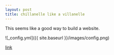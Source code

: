```yaml
---
layout: post
title: chillanelle like a villanelle
---
```


This seems like a good way to build a website.

![_config.yml]({{ site.baseurl }}/images/config.png)

<a href="http://claytonsalem.com">link</a>
